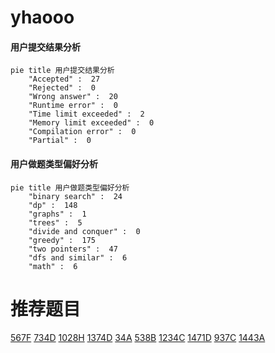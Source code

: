 # yhaooo

<!-- tabs:start -->



#### **用户提交结果分析**

```mermaid
pie title 用户提交结果分析
    "Accepted" :  27
    "Rejected" :  0
    "Wrong answer" :  20
    "Runtime error" :  0
    "Time limit exceeded" :  2
    "Memory limit exceeded" :  0
    "Compilation error" :  0
    "Partial" :  0
```

#### **用户做题类型偏好分析**

```mermaid
pie title 用户做题类型偏好分析
    "binary search" :  24
    "dp" :  148
    "graphs" :  1
    "trees" :  5
    "divide and conquer" :  0
    "greedy" :  175
    "two pointers" :  47
    "dfs and similar" :  6
    "math" :  6
```



<!-- tabs:end -->
# 推荐题目
[567F](https://codeforces.com/contest/567/problem/F)
[734D](https://codeforces.com/contest/734/problem/D)
[1028H](https://codeforces.com/contest/1028/problem/H)
[1374D](https://codeforces.com/contest/1374/problem/D)
[34A](https://codeforces.com/contest/34/problem/A)
[538B](https://codeforces.com/contest/538/problem/B)
[1234C](https://codeforces.com/contest/1234/problem/C)
[1471D](https://codeforces.com/contest/1471/problem/D)
[937C](https://codeforces.com/contest/937/problem/C)
[1443A](https://codeforces.com/contest/1443/problem/A)
